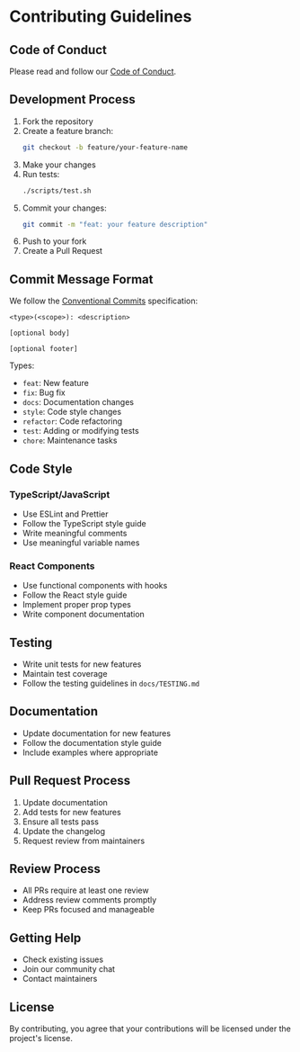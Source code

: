 # Contributing Guidelines

## Code of Conduct

Please read and follow our [Code of Conduct](CODE_OF_CONDUCT.md).

## Development Process

1. Fork the repository
2. Create a feature branch:
   ```bash
   git checkout -b feature/your-feature-name
   ```
3. Make your changes
4. Run tests:
   ```bash
   ./scripts/test.sh
   ```
5. Commit your changes:
   ```bash
   git commit -m "feat: your feature description"
   ```
6. Push to your fork
7. Create a Pull Request

## Commit Message Format

We follow the [Conventional Commits](https://www.conventionalcommits.org/) specification:

```
<type>(<scope>): <description>

[optional body]

[optional footer]
```

Types:
- `feat`: New feature
- `fix`: Bug fix
- `docs`: Documentation changes
- `style`: Code style changes
- `refactor`: Code refactoring
- `test`: Adding or modifying tests
- `chore`: Maintenance tasks

## Code Style

### TypeScript/JavaScript
- Use ESLint and Prettier
- Follow the TypeScript style guide
- Write meaningful comments
- Use meaningful variable names

### React Components
- Use functional components with hooks
- Follow the React style guide
- Implement proper prop types
- Write component documentation

## Testing

- Write unit tests for new features
- Maintain test coverage
- Follow the testing guidelines in `docs/TESTING.md`

## Documentation

- Update documentation for new features
- Follow the documentation style guide
- Include examples where appropriate

## Pull Request Process

1. Update documentation
2. Add tests for new features
3. Ensure all tests pass
4. Update the changelog
5. Request review from maintainers

## Review Process

- All PRs require at least one review
- Address review comments promptly
- Keep PRs focused and manageable

## Getting Help

- Check existing issues
- Join our community chat
- Contact maintainers

## License

By contributing, you agree that your contributions will be licensed under the project's license.

